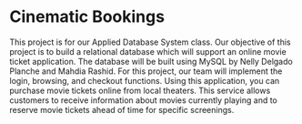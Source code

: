 # Cinematic Bookings

This project is for our Applied Database System class. Our objective of this project is to build a relational database which will support an online movie ticket application. The database will be built using MySQL by Nelly Delgado Planche and Mahdia Rashid. For this project, our team will implement the login, browsing, and checkout functions. Using this application, you can purchase movie tickets online from local theaters. This service allows customers to receive information about movies currently playing and to reserve movie tickets ahead of time for specific screenings.
